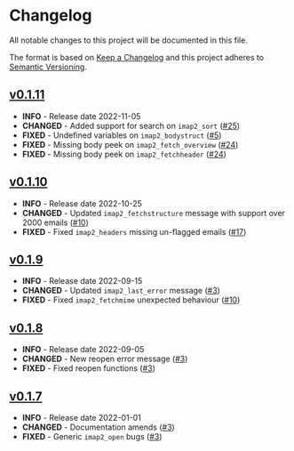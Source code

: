 # Changelog

All notable changes to this project will be documented in this file.

The format is based on [Keep a Changelog](http://keepachangelog.com/en/1.0.0/)
and this project adheres to [Semantic Versioning](http://semver.org/spec/v2.0.0.html).



## [v0.1.11](https://github.com/javanile/php-imap2/compare/0.1.10...0.1.11)

- **INFO** - Release date 2022-11-05
- **CHANGED** - Added support for search on `imap2_sort` ([#25](https://github.com/javanile/php-imap2/issues/25))
- **FIXED** - Undefined variables on `imap2_bodystruct` ([#5](https://github.com/javanile/php-imap2/issues/5))
- **FIXED** - Missing body peek on `imap2_fetch_overview` ([#24](https://github.com/javanile/php-imap2/issues/24))
- **FIXED** - Missing body peek on `imap2_fetchheader` ([#24](https://github.com/javanile/php-imap2/issues/5))




## [v0.1.10](https://github.com/javanile/php-imap2/compare/0.1.9...0.1.10)

- **INFO** - Release date 2022-10-25
- **CHANGED** - Updated `imap2_fetchstructure` message with support over 2000 emails ([#10](https://github.com/javanile/php-imap2/issues/10))
- **FIXED** - Fixed `imap2_headers` missing un-flagged emails ([#17](https://github.com/javanile/php-imap2/issues/17))

## [v0.1.9](https://github.com/javanile/php-imap2/compare/0.1.8...0.1.9) 

- **INFO** - Release date 2022-09-15
- **CHANGED** - Updated `imap2_last_error` message ([#3](https://github.com/javanile/php-imap2/issues/3))
- **FIXED** - Fixed `imap2_fetchmime` unexpected behaviour ([#10](https://github.com/javanile/php-imap2/issues/10))

## [v0.1.8](https://github.com/javanile/php-imap2/compare/0.1.7...0.1.8)

- **INFO** - Release date 2022-09-05
- **CHANGED** - New reopen error message ([#3](https://github.com/javanile/php-imap2/issues/3))
- **FIXED** - Fixed reopen functions ([#3](https://github.com/javanile/php-imap2/issues/3))

## [v0.1.7](https://github.com/javanile/php-imap2/compare/0.1.0...0.1.7)

- **INFO** - Release date 2022-01-01
- **CHANGED** - Documentation amends ([#3](https://github.com/javanile/php-imap2/issues/3))
- **FIXED** - Generic `imap2_open` bugs ([#3](https://github.com/javanile/php-imap2/issues/3)) 
